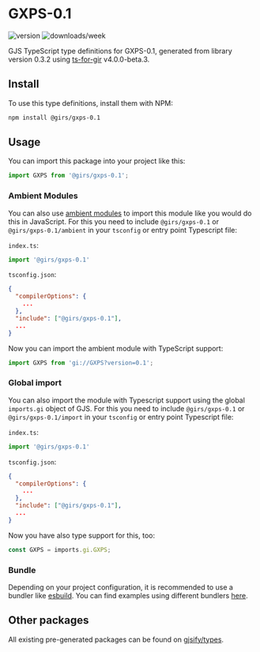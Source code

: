 
# GXPS-0.1

![version](https://img.shields.io/npm/v/@girs/gxps-0.1)
![downloads/week](https://img.shields.io/npm/dw/@girs/gxps-0.1)


GJS TypeScript type definitions for GXPS-0.1, generated from library version 0.3.2 using [ts-for-gir](https://github.com/gjsify/ts-for-gir) v4.0.0-beta.3.


## Install

To use this type definitions, install them with NPM:
```bash
npm install @girs/gxps-0.1
```

## Usage

You can import this package into your project like this:
```ts
import GXPS from '@girs/gxps-0.1';
```

### Ambient Modules

You can also use [ambient modules](https://github.com/gjsify/ts-for-gir/tree/main/packages/cli#ambient-modules) to import this module like you would do this in JavaScript.
For this you need to include `@girs/gxps-0.1` or `@girs/gxps-0.1/ambient` in your `tsconfig` or entry point Typescript file:

`index.ts`:
```ts
import '@girs/gxps-0.1'
```

`tsconfig.json`:
```json
{
  "compilerOptions": {
    ...
  },
  "include": ["@girs/gxps-0.1"],
  ...
}
```

Now you can import the ambient module with TypeScript support: 

```ts
import GXPS from 'gi://GXPS?version=0.1';
```

### Global import

You can also import the module with Typescript support using the global `imports.gi` object of GJS.
For this you need to include `@girs/gxps-0.1` or `@girs/gxps-0.1/import` in your `tsconfig` or entry point Typescript file:

`index.ts`:
```ts
import '@girs/gxps-0.1'
```

`tsconfig.json`:
```json
{
  "compilerOptions": {
    ...
  },
  "include": ["@girs/gxps-0.1"],
  ...
}
```

Now you have also type support for this, too:

```ts
const GXPS = imports.gi.GXPS;
```

### Bundle

Depending on your project configuration, it is recommended to use a bundler like [esbuild](https://esbuild.github.io/). You can find examples using different bundlers [here](https://github.com/gjsify/ts-for-gir/tree/main/examples).

## Other packages

All existing pre-generated packages can be found on [gjsify/types](https://github.com/gjsify/types).

